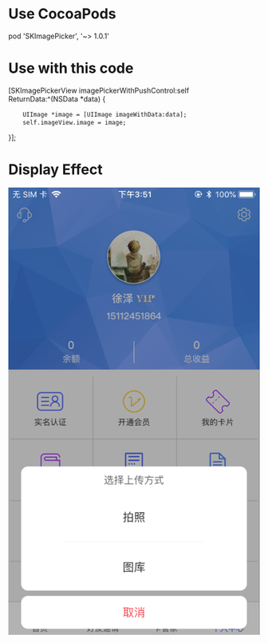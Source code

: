 # Use CocoaPods
 pod 'SKImagePicker', '~> 1.0.1'
 
# Use with this code
 
 [SKImagePickerView imagePickerWithPushControl:self ReturnData:^(NSData *data) {
 
        UIImage *image = [UIImage imageWithData:data];
        self.imageView.image = image;
    
 }];
 
 # Display Effect
 
 ![Image text](https://github.com/githubze/myPictureManager/blob/master/39549D7FE5176F3A8989D239637532EB.png)


